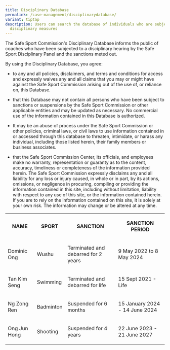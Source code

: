 ```yaml
---
title: Disciplinary Database
permalink: /case-management/disciplinarydatabase/
variant: tiptap
description: Users can search the database of individuals who are subjects of
  disciplinary measures
---
```

<p>The Safe Sport Commission's Disciplinary Database informs the public of
coaches who have been subjected to a disciplinary hearing by the Safe Sport
Disciplinary Panel and the sanctions meted out.</p>
<p>By using the Disciplinary Database, you agree:</p>
<ul data-tight="true" class="tight">
<li>
<p>to any and all policies, disclaimers, and terms and conditions for access
and expressly waives any and all claims that you may or might have against
the Safe Sport Commission arising out of the use of, or reliance on, this
Database.</p>
</li>
<li>
<p>that this Database may not contain all persons who have been subject to
sanctions or suspensions by the Safe Sport Commission or other applicable
entities and may be updated as necessary. No commercial use of the information
contained in this Database is authorized.</p>
</li>
<li>
<p>It may be an abuse of process under the Safe Sport Commission or other
policies, criminal laws, or civil laws to use information contained in
or accessed through this database to threaten, intimidate, or harass any
individual, including those listed herein, their family members or business
associates.</p>
</li>
<li>
<p>that the Safe Sport Commission Center, its officials, and employees make
no warranty, representation or guaranty as to the content, accuracy, timeliness
or completeness of the information provided herein. The Safe Sport Commission
expressly disclaims any and all liability for any loss or injury caused,
in whole or in part, by its actions, omissions, or negligence in procuring,
compiling or providing the information contained in this site, including
without limitation, liability with respect to any use of this site, or
the information contained herein. If you are to rely on the information
contained on this site, it is solely at your own risk. The information
may change or be altered at any time.</p>
</li>
</ul>
<table>
<tbody>
<tr>
<th rowspan="1" colspan="1">
<p>NAME</p>
</th>
<th rowspan="1" colspan="1">
<p>SPORT</p>
</th>
<th rowspan="1" colspan="1">
<p>SANCTION</p>
</th>
<th rowspan="1" colspan="1">
<p>SANCTION PERIOD</p>
</th>
</tr>
<tr>
<td rowspan="1" colspan="1">
<p>Dominic Ong</p>
</td>
<td rowspan="1" colspan="1">
<p>Wushu</p>
</td>
<td rowspan="1" colspan="1">
<p>Terminated and debarred for 2 years</p>
</td>
<td rowspan="1" colspan="1">
<p>9 May 2022 to 8 May 2024</p>
</td>
</tr>
<tr>
<td rowspan="1" colspan="1">
<p>Tan Kim Seng</p>
</td>
<td rowspan="1" colspan="1">
<p>Swimming</p>
</td>
<td rowspan="1" colspan="1">
<p>Terminated and debarred for life</p>
</td>
<td rowspan="1" colspan="1">
<p>15 Sept 2021 - Life</p>
</td>
</tr>
<tr>
<td rowspan="1" colspan="1">
<p>Ng Zong Ren</p>
</td>
<td rowspan="1" colspan="1">
<p>Badminton</p>
</td>
<td rowspan="1" colspan="1">
<p>Suspended for 6 months</p>
</td>
<td rowspan="1" colspan="1">
<p>15 January 2024 - 14 June 2024</p>
</td>
</tr>
<tr>
<td rowspan="1" colspan="1">
<p>Ong Jun Hong</p>
</td>
<td rowspan="1" colspan="1">
<p>Shooting</p>
</td>
<td rowspan="1" colspan="1">
<p>Suspended for 4 years</p>
</td>
<td rowspan="1" colspan="1">
<p>22 June 2023 - 21 June 2027</p>
</td>
</tr>
</tbody>
</table>
<p></p>